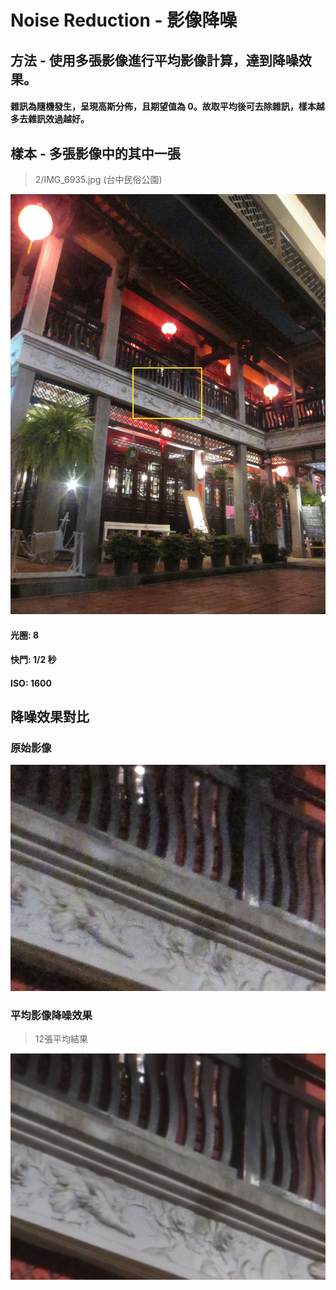 # Noise Reduction - 影像降噪

## 方法 - 使用多張影像進行平均影像計算，達到降噪效果。
#### 雜訊為隨機發生，呈現高斯分佈，且期望值為 0。故取平均後可去除雜訊，樣本越多去雜訊效過越好。

## 樣本 - 多張影像中的其中一張
> 2/IMG_6935.jpg (台中民俗公園)

![](https://github.com/elviselle/noise_reduction_image_averaging/blob/master/.readme_imgs/IMG_6935.jpg)

#### 光圈: 8
#### 快門: 1/2 秒
#### ISO: 1600


## 降噪效果對比
### 原始影像 

![](https://github.com/elviselle/noise_reduction_image_averaging/blob/master/.readme_imgs/sample.png)

### 平均影像降噪效果

> 12張平均結果

![](https://github.com/elviselle/noise_reduction_image_averaging/blob/master/.readme_imgs/averaging_result.png)

